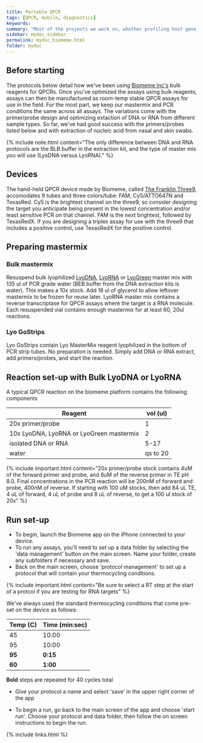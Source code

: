 ```yaml
---
title: Portable QPCR
tags: [QPCR, mobile, diagnostics]
keywords:
summary: "Most of the projects we work on, whether profiling host gene expression or micobial communities, often yield at a candidate list of genes or organisms that we believe are linked to some phenotype.  Increasingly, we are interested in methods and technology that let us quantitiatively measure these features, particularly in a way that is portable and could be deployed in the field just as easily as at a lab bench.  For this, we've been using the Biomeme platform for end-to-end QPCR-based detection in the field"
sidebar: mydoc_sidebar
permalink: mydoc_biomeme.html
folder: mydoc
---
```


## Before starting
The protocols below detail how we've been using [Biomeme Inc's](http://biomeme.com/) bulk reagents for QPCRs.  Once you've optimized the assays using bulk reagents, assays can then be manufactured as room-temp stable QPCR assays for use in the field.  For the most part, we keep our mastermix and PCR conditions the same across all assays.  The variations come with the primer/probe design and optimizing extaction of DNA or RNA from different sample types.  So far, we've had good success with the primers/probes listed below and with extraction of nucleic acid from nasal and skin swabs.

{% include note.html content="The only difference between DNA and RNA protocols are the BLB buffer in the extraction kit, and the type of master mix you will use (LyoDNA versus LyoRNA)." %}

## Devices
The hand-held QPCR device made by Biomeme, called [The Franklin Three9](http://CHMI-sops.github.io/papers/BiomemeFranklinThermocycler.pdf), accomodates 9 tubes and three colors/tube: FAM, Cy5/ATTO647N and TexasRed.  Cy5 is the brightest channel on the three9, so consider designing the target you anticipate being present in the lowest concentration and/or least sensitive PCR on that channel. FAM is the next brightest, followed by TexasRedX. If you are designing a triplex assay for use with the three9 that includes a positive control, use TexasRedX for the positive control.

## Preparing mastermix

### Bulk mastermix
Resuspend bulk lyophilized [LyoDNA](http://CHMI-sops.github.io/papers/LyoDNA.pdf), [LyoRNA](http://CHMI-sops.github.io/papers/LyoRNA.pdf) or [LyoGreen](http://CHMI-sops.github.io/papers/LyoGreen.pdf) master mix with 135 ul of PCR grade water (BEB buffer from the DNA extraction kits is water). This makes a 10x stock.  Add 18 ul of glycerol to allow leftover mastermix to be frozen for reuse later.  LyoRNA master mix contains a reverse transcriptase for QPCR assays where the target is a RNA molecule.  Each resuspended vial contains enough mastermix for at least 60, 20ul reactions.

### Lyo GoStrips
Lyo GoStrips contain Lyo MasterMix reagent lyophilized in the bottom of PCR strip tubes.  No preparation is needed.  Simply add DNA or RNA extract, add primers/probes, and start the reaction.


## Reaction set-up with Bulk LyoDNA or LyoRNA
A typical QPCR reaction on the biomeme platform contains the following components

| Reagent                                  | vol (ul) |
|------------------------------------------|----------|
| 20x primer/probe                         | 1        |
| 10x LyoDNA, LyoRNA or LyoGreen mastermix | 2        |
| isolated DNA or RNA                      | 5-17     |
| water                                    | qs to 20 |

{% include important.html content="20x primer/probe stock contains 4uM of the forward primer and probe, and 8uM of the reverse primer in TE pH 8.0.  Final concentrations in the PCR reaction will be 200nM of forward and probe, 400nM of reverse.  If starting with 100 uM stocks, then add 84 uL TE, 4 uL of forward, 4 uL of probe and 8 uL of reverse, to get a 100 ul stock of 20x" %}


## Run set-up
* To begin, launch the Biomeme app on the iPhone connected to your device.
* To run any assays, you'll need to set up a data folder by selecting the 'data management' button on the main screen.  Name your folder, create any subfolders if necessary and save.
* Back on the main screen, choose 'protocol management' to set up a protocol that will contain your thermocycling conditions.  

{% include important.html content="Be sure to select a RT step at the start of a protcol if you are testing for RNA targets" %}

We've always used the standard thermocycling conditions that come pre-set on the device as follows:

| Temp (C) | Time (min:sec) |
|----------|----------------|
| 45       | 10:00          |
| 95       | 10:00          |
| **95**   | **0:15**       |
| **60**   | **1:00**       |

**Bold** steps are repeated for 40 cycles total

* Give your protocol a name and select 'save' in the upper right corner of the app

* To begin a run, go back to the main screen of the app and choose 'start run'.  Choose your protocol and data folder, then follow the on screen instructions to begin the run.


{% include links.html %}
